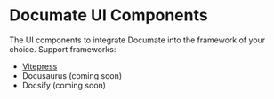# Documate UI Components

The UI components to integrate Documate into the framework of your choice. Support frameworks:

- [Vitepress](./vitepress/)
- Docusaurus (coming soon)
- Docsify (coming soon)

